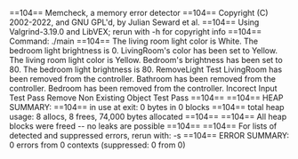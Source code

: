 ==104== Memcheck, a memory error detector
==104== Copyright (C) 2002-2022, and GNU GPL'd, by Julian Seward et al.
==104== Using Valgrind-3.19.0 and LibVEX; rerun with -h for copyright info
==104== Command: ./main
==104==
The living room light color is White.
The bedroom light brightness is 0.
LivingRoom's color has been set to Yellow.
The living room light color is Yellow.
Bedroom's brightness has been set to 80.
The bedroom light brightness is 80.
RemoveLight Test
LivingRoom has been removed from the controller.
Bathroom has been removed from the controller.
Bedroom has been removed from the controller.
Incorect Input Test
Pass
Remove Non Existing Object Test
Pass
==104==
==104== HEAP SUMMARY:
==104==     in use at exit: 0 bytes in 0 blocks
==104==   total heap usage: 8 allocs, 8 frees, 74,000 bytes allocated
==104==
==104== All heap blocks were freed -- no leaks are possible
==104==
==104== For lists of detected and suppressed errors, rerun with: -s
==104== ERROR SUMMARY: 0 errors from 0 contexts (suppressed: 0 from 0)
